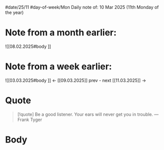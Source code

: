
#date/25/11
#day-of-week/Mon
Daily note of: 10 Mar 2025 (11th Monday of the year)

# Note from a month earlier:
![[08.02.2025#body ]]

# Note from a week earlier:
![[03.03.2025#body ]]
 <- [[09.03.2025]] prev - next [[11.03.2025]] ->
# Quote

> [!quote] Be a good listener. Your ears will never get you in trouble.
> — Frank Tyger
# Body

